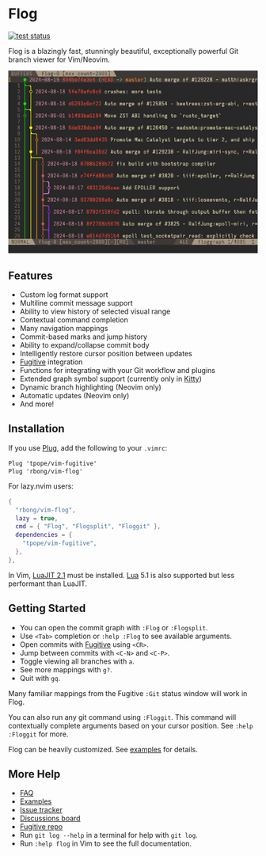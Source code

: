 # Flog

[![test status](https://github.com/rbong/vim-flog/actions/workflows/test.yml/badge.svg?branch=master)](https://github.com/rbong/vim-flog/actions)

Flog is a blazingly fast, stunningly beautiful, exceptionally powerful Git branch viewer for Vim/Neovim.

![flog in action](img/screen-graph.png)

## Features

- Custom log format support
- Multiline commit message support
- Ability to view history of selected visual range
- Contextual command completion
- Many navigation mappings
- Commit-based marks and jump history
- Ability to expand/collapse commit body
- Intelligently restore cursor position between updates
- [Fugitive](https://github.com/tpope/vim-fugitive) integration
- Functions for integrating with your Git workflow and plugins
- Extended graph symbol support (currently only in [Kitty](https://github.com/kovidgoyal/kitty))
- Dynamic branch highlighting (Neovim only)
- Automatic updates (Neovim only)
- And more!

## Installation

If you use [Plug](https://github.com/junegunn/vim-plug), add the following to your `.vimrc`:

```vim
Plug 'tpope/vim-fugitive'
Plug 'rbong/vim-flog'
```

For lazy.nvim users:

```lua
{
  "rbong/vim-flog",
  lazy = true,
  cmd = { "Flog", "Flogsplit", "Floggit" },
  dependencies = {
    "tpope/vim-fugitive",
  },
},
```

In Vim, [LuaJIT 2.1](https://luajit.org/download.html) must be installed.
[Lua](https://www.lua.org/) 5.1 is also supported but less performant than LuaJIT.

## Getting Started

- You can open the commit graph with `:Flog` or `:Flogsplit`.
- Use `<Tab>` completion or `:help :Flog` to see available arguments.
- Open commits with [Fugitive](https://github.com/tpope/vim-fugitive) using `<CR>`.
- Jump between commits with `<C-N>` and `<C-P>`.
- Toggle viewing all branches with `a`.
- See more mappings with `g?`.
- Quit with `gq`.

Many familiar mappings from the Fugitive `:Git` status window will work in Flog.

You can also run any git command using `:Floggit`.
This command will contextually complete arguments based on your cursor position.
See `:help :Floggit` for more.

Flog can be heavily customized.
See [examples](EXAMPLES.md) for details.

## More Help

- [FAQ](FAQ.md)
- [Examples](EXAMPLES.md)
- [Issue tracker](https://github.com/rbong/vim-flog/issues)
- [Discussions board](https://github.com/rbong/vim-flog/discussions)
- [Fugitive repo](https://github.com/tpope/vim-fugitive)
- Run `git log --help` in a terminal for help with `git log`.
- Run `:help flog` in Vim to see the full documentation.
